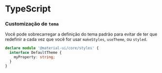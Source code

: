 # TypeScript

### Customização de `tema`

Você pode sobrecarregar a definição do tema padrão para evitar de ter que redefinir a cada vez que você for usar `makeStyles`, `useTheme`, ou `styled`.

```typescript
declare module '@material-ui/core/styles' {
  interface DefaultTheme {
    myProperty: string;
  }
}
```